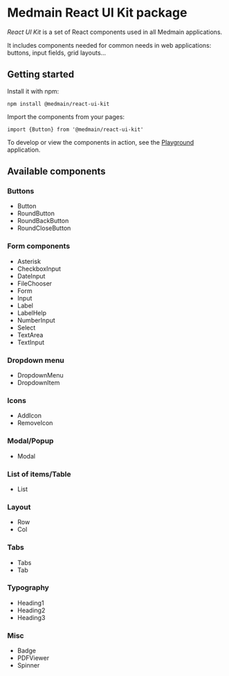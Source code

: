 # Medmain React UI Kit package

_React UI Kit_ is a set of React components used in all Medmain applications.

It includes components needed for common needs in web applications: buttons, input fields, grid layouts...

## Getting started

Install it with npm:

```
npm install @medmain/react-ui-kit
```

Import the components from your pages:

```
import {Button} from '@medmain/react-ui-kit'
```

To develop or view the components in action, see the [Playground](https://github.com/medmain/react-ui-kit/tree/master/playground) application.

## Available components

### Buttons

- Button
- RoundButton
- RoundBackButton
- RoundCloseButton

### Form components

- Asterisk
- CheckboxInput
- DateInput
- FileChooser
- Form
- Input
- Label
- LabelHelp
- NumberInput
- Select
- TextArea
- TextInput

### Dropdown menu

- DropdownMenu
- DropdownItem

### Icons

- AddIcon
- RemoveIcon

### Modal/Popup

- Modal

### List of items/Table

- List

### Layout

- Row
- Col

### Tabs

- Tabs
- Tab

### Typography

- Heading1
- Heading2
- Heading3

### Misc

- Badge
- PDFViewer
- Spinner
